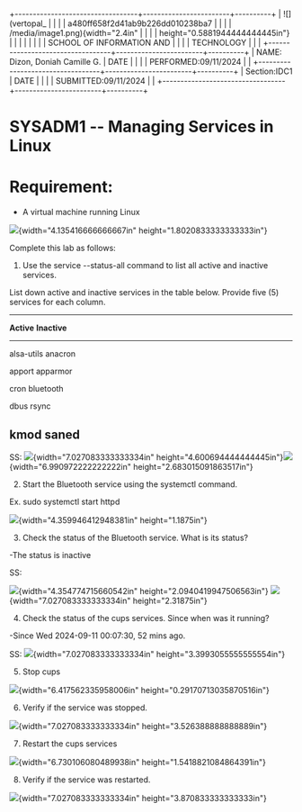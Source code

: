 +----------------------------------+------------------------+----------+
| ![](vertopal_                    |                        |          |
| a480ff658f2d41ab9b226dd010238ba7 |                        |          |
| /media/image1.png){width="2.4in" |                        |          |
| height="0.5881944444444445in"}   |                        |          |
|                                  |                        |          |
| SCHOOL OF INFORMATION AND        |                        |          |
| TECHNOLOGY                       |                        |          |
+----------------------------------+------------------------+----------+
| NAME: Dizon, Doniah Camille G.   | DATE                   |          |
|                                  | PERFORMED:09/11/2024   |          |
+----------------------------------+------------------------+----------+
| Section:IDC1                     | DATE                   |          |
|                                  | SUBMITTED:09/11/2024   |          |
+----------------------------------+------------------------+----------+

# SYSADM1 -- Managing Services in Linux

# Requirement: 

-   A virtual machine running Linux

![](vertopal_a480ff658f2d41ab9b226dd010238ba7/media/image2.png){width="4.135416666666667in"
height="1.8020833333333333in"}

Complete this lab as follows:

1.  Use the service --status-all command to list all active and inactive
    services.

List down active and inactive services in the table below. Provide five
(5) services for each column.

  -----------------------------------------------------------------------
  **Active**                             **Inactive**
  -------------------------------------- --------------------------------
  alsa-utils                             anacron

  apport                                 apparmor

  cron                                   bluetooth

  dbus                                   rsync

  kmod                                   saned
  -----------------------------------------------------------------------

SS:
![](vertopal_a480ff658f2d41ab9b226dd010238ba7/media/image3.png){width="7.027083333333334in"
height="4.600694444444445in"}![](vertopal_a480ff658f2d41ab9b226dd010238ba7/media/image4.png){width="6.990972222222222in"
height="2.683015091863517in"}

2.  Start the Bluetooth service using the systemctl command.

Ex. sudo systemctl start httpd

![](vertopal_a480ff658f2d41ab9b226dd010238ba7/media/image5.png){width="4.359946412948381in"
height="1.1875in"}

3.  Check the status of the Bluetooth service. What is its status?

-The status is inactive

SS:

![](vertopal_a480ff658f2d41ab9b226dd010238ba7/media/image6.png){width="4.354774715660542in"
height="2.0940419947506563in"}
![](vertopal_a480ff658f2d41ab9b226dd010238ba7/media/image7.png){width="7.027083333333334in"
height="2.31875in"}

4.  Check the status of the cups services. Since when was it running?

-Since Wed 2024-09-11 00:07:30, 52 mins ago.

SS:
![](vertopal_a480ff658f2d41ab9b226dd010238ba7/media/image8.png){width="7.027083333333334in"
height="3.3993055555555554in"}

5.  Stop cups

![](vertopal_a480ff658f2d41ab9b226dd010238ba7/media/image9.png){width="6.417562335958006in"
height="0.29170713035870516in"}

6.  Verify if the service was stopped.

![](vertopal_a480ff658f2d41ab9b226dd010238ba7/media/image10.png){width="7.027083333333334in"
height="3.526388888888889in"}

7.  Restart the cups services

![](vertopal_a480ff658f2d41ab9b226dd010238ba7/media/image11.png){width="6.730106080489938in"
height="1.5418821084864391in"}

8.  Verify if the service was restarted.

![](vertopal_a480ff658f2d41ab9b226dd010238ba7/media/image12.png){width="7.027083333333334in"
height="3.870833333333333in"}
